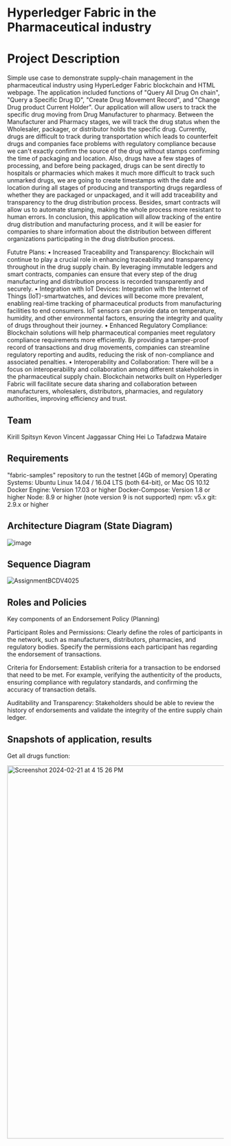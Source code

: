 # Hyperledger Fabric in the Pharmaceutical industry

# Project Description

Simple use case to demonstrate supply-chain management in the pharmaceutical industry using HyperLedger Fabric blockchain and HTML webpage. 
The application included functions of "Query All Drug On chain", "Query a Specific Drug ID", "Create Drug Movement Record", and "Change Drug product Current Holder".
Our application will allow users to track the specific drug moving from Drug Manufacturer to pharmacy. Between the Manufacturer and Pharmacy stages, we will track the drug
status when the Wholesaler, packager, or distributor holds the specific drug. Currently, drugs are difficult to track during transportation which leads to counterfeit drugs
and companies face problems with regulatory compliance because we can't exactly confirm the source of the drug without stamps confirming the time of packaging and location.
Also, drugs have a few stages of processing, and before being packaged, drugs can be sent directly to hospitals or pharmacies which makes it much more difficult to track such unmarked 
drugs, we are going to create timestamps with the date and location during all stages of producing and transporting drugs regardless of whether they are packaged or unpackaged, and it will
add traceability and transparency to the drug distribution process. Besides, smart contracts will allow us to automate stamping, making the whole process more resistant to human
errors. In conclusion, this application will allow tracking of the entire drug distribution and manufacturing process, and it will be easier for companies to share information about 
the distribution between different organizations participating in the drug distribution process.

Fututre Plans:
•	Increased Traceability and Transparency: Blockchain will continue to play a crucial role in enhancing traceability and transparency throughout in the drug supply chain. By leveraging immutable ledgers and smart contracts, companies 
  can ensure that every step of the drug manufacturing and distribution process is recorded transparently and securely.
•	Integration with IoT Devices: Integration with the Internet of Things (IoT)-smartwatches, and devices will become more prevalent, enabling real-time tracking of pharmaceutical products from manufacturing facilities to end consumers. 
  IoT sensors can provide data on temperature, humidity, and other environmental factors, ensuring the integrity and quality of drugs throughout their journey.
•	Enhanced Regulatory Compliance: Blockchain solutions will help pharmaceutical companies meet regulatory compliance requirements more efficiently. By providing a tamper-proof record of transactions and drug movements, companies can 
  streamline regulatory reporting and audits, reducing the risk of non-compliance and associated penalties.
•	Interoperability and Collaboration: There will be a focus on interoperability and collaboration among different stakeholders in the pharmaceutical supply chain. Blockchain networks built on Hyperledger Fabric will facilitate secure 
  data sharing and collaboration between manufacturers, wholesalers, distributors, pharmacies, and regulatory authorities, improving efficiency and trust.

## Team
Kirill Spitsyn
Kevon Vincent Jaggassar
Ching Hei Lo
Tafadzwa Mataire

## Requirements

"fabric-samples" repository to run the testnet [4Gb of memory]  Operating Systems: Ubuntu Linux 14.04 / 16.04 LTS (both 64-bit), or Mac OS 10.12
Docker Engine: Version 17.03 or higher
Docker-Compose: Version 1.8 or higher
Node: 8.9 or higher (note version 9 is not supported)
npm: v5.x
git: 2.9.x or higher

## Architecture Diagram (State Diagram)

![image](https://github.com/LoChingHei/BCDV4025_Project/assets/72778161/c928c6cd-1de4-45cb-ad3d-7942088eef2e)


## Sequence Diagram

![AssignmentBCDV4025](https://github.com/LoChingHei/BCDV4025_Project/assets/72778161/af1e9f79-0483-4ae1-8ec3-3a3457b94fad)


## Roles and Policies
Key components of an Endorsement Policy (Planning)

Participant Roles and Permissions:
Clearly define the roles of participants in the network, such as manufacturers, distributors, pharmacies, and regulatory bodies. Specify the permissions each participant has regarding the endorsement of transactions.

Criteria for Endorsement:
Establish criteria for a transaction to be endorsed that need to be met. For example, verifying the authenticity of the products, ensuring compliance with regulatory standards, and confirming the accuracy of transaction details.

Auditability and Transparency:
Stakeholders should be able to review the history of endorsements and validate the integrity of the entire supply chain ledger.

## Snapshots of application, results

Get all drugs function:

<img width="867" alt="Screenshot 2024-02-21 at 4 15 26 PM" src="https://github.com/LoChingHei/BCDV4025_Project/assets/145512379/dab97d27-98d7-4527-b485-23ebc4cb133b">





